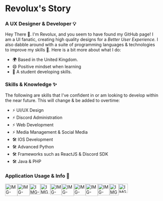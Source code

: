 <h1>Revolux's Story</h1>
<h3>A UX Designer & Developer 💡</h3>
<p>Hey There 👋. I'm Revolux, and you seem to have found my GitHub page! I am a UI fanatic, creating high quality designs for a  <i>Better User Experience.</i> I also dabble around with a suite of programming languages & technologies to improve my skills 💪. Here is a bit more about what I do:</p>
<ul>
<li>🌍 Based in the United Kingdom.</li>
<li>😄 Positive mindset when learning</li>
<li>📖 A student developing skills.</li>
</ul>

<h3>Skills & Knowledge ✨</h3>
<p>The following are skills that I've confident in or am looking to develop within the near future. This will change & be added to overtime:</p>
<ul>
<li>⚡️ UI/UX Design</li>
<li>⚡️ Discord Administration</li>
<li>⚡️ Web Development</li>
<li>⚡️ Media Management & Social Media</li>
<li>🛠️ IOS Development</li>
<li>🛠️ Advanced Python</li>
<li>🛠️ Frameworks such as ReactJS & Discord SDK</li>
<li>🛠️ Java & PHP</li>
</ul>

<h3>Application Usage & Info 📝</h3>
<div style="display: flex; width: 100%;">
<img src="https://i.ibb.co/SwD05wC/IMG-0913.png" alt="IMG-0913" border="0" width="40px" height="40px">
<img src="https://i.ibb.co/8dQspFR/IMG-0914.webp" alt="IMG-0914" border="0" width="40px" height="40px" margin-left="6px">
<img src="https://i.ibb.co/y0S7Rcy/IMG-0915.png" alt="IMG-0915" border="0" width="35px" height="35px" margin-left="6px">
<img src="https://i.ibb.co/vQJ2WV5/IMG-0923.png" alt="IMG-0923" border="0" width="33px" height="33px" margin-left="6px">
<img src="https://i.ibb.co/6Wy9yvg/IMG-0924.png" alt="IMG-0924" border="0" width="37px" height="37px" margin-left="6px">
<br>
<img src="https://i.ibb.co/nk2H2JS/IMG-0916.png" alt="IMG-0916" border="0" width="40px" height="40px" margin-left="6px">
<img src="https://i.ibb.co/qdFCTdt/IMG-0917.png" alt="IMG-0917" border="0" width="38px" height="38px" margin-left="6px">
<img src="https://i.ibb.co/qsZ6F5J/IMG-0918.png" alt="IMG-0918" border="0" width="40px" height="40px" margin-left="6px">
<img src="https://i.ibb.co/DW2j5Yw/IMG-0920.webp" alt="IMG-0920" border="0" width="38px" height="38px" margin-left="6px">
<img src="https://i.ibb.co/qgNRDGP/IMG-0926.png" alt="IMG-0925" border="0" width="30px" height="38px" margin-left="6px">
<img src="https://i.ibb.co/rFwxr08/IMG-0927.png" alt="IMG-0927" border="0" width="30px" height="30px" margin-left="6px">
</div>